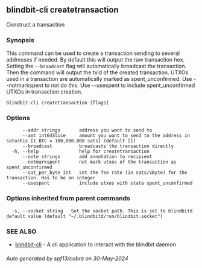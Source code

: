 ## blindbit-cli createtransaction

Construct a transaction

### Synopsis

This command can be used to create a transaction sending to several addresses if needed.
By default this will output the raw transaction hex.
Setting the `--broadcast` flag will automatically broadcast the transaction.
Then the command will output the txid of the created transaction.
UTXOs used in a transaction are automatically marked as spent_unconfirmed.
Use --notmarkspent to not do this.
Use --usespent to include spent_unconfirmed UTXOs in transaction creation.

```
blindbit-cli createtransaction [flags]
```

### Options

```
      --addr strings       address you want to send to
      --amt int64Slice     amount you want to send to the address in satoshis [1 BTC = 100,000,000 sats] (default [])
      --broadcast          broadcasts the transaction directly
  -h, --help               help for createtransaction
      --note strings       add annotation to recipient
      --notmarkspent       not mark utxos of the transaction as spent_unconfirmed
      --sat_per_byte int   set the fee rate (in sats/vByte) for the transaction. Has to be an integer
      --usespent           include utxos with state spent_unconfirmed
```

### Options inherited from parent commands

```
  -s, --socket string   Set the socket path. This is set to blindbitd default value (default "~/.blindbitd/run/blindbit.socket")
```

### SEE ALSO

* [blindbit-cli](blindbit-cli.md)	 - A cli application to interact with the blindbit daemon

###### Auto generated by spf13/cobra on 30-May-2024
